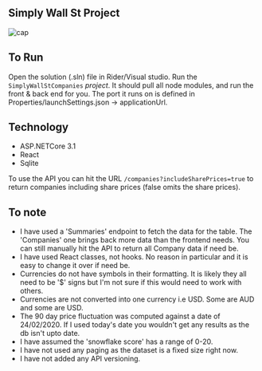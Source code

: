 ## Simply Wall St Project

![cap](https://user-images.githubusercontent.com/21023328/123637095-f4c5dd00-d860-11eb-950c-7aa26ba3ba91.gif)

## To Run
Open the solution (.sln) file in Rider/Visual studio. Run the `SimplyWallStCompanies` _project_. It should pull all node modules, and run the front & back end for you.
The port it runs on is defined in Properties/launchSettings.json -> applicationUrl.

## Technology
* ASP.NETCore 3.1
* React
* Sqlite

To use the API you can hit the URL `/companies?includeSharePrices=true` to return companies including share prices (false omits the share prices).

## To note

* I have used a 'Summaries' endpoint to fetch the data for the table. The 'Companies' one brings back more data than the frontend needs. You can still manually hit the API to return all Company data if need be.
* I have used React classes, not hooks. No reason in particular and it is easy to change it over if need be.
* Currencies do not have symbols in their formatting. It is likely they all need to be '$' signs but I'm not sure if this would need to work with others.
* Currencies are not converted into one currency i.e USD. Some are AUD and some are USD.
* The 90 day price fluctuation was computed against a date of 24/02/2020. If I used today's date you wouldn't get any results as the db isn't upto date.
* I have assumed the 'snowflake score' has a range of 0-20.
* I have not used any paging as the dataset is a fixed size right now.
* I have not added any API versioning.
